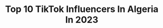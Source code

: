 ---
title: Top 10 TikTok Influencers In Algeria In 2023
description: >-
  Find top TikTok influencers in Algeria in 2023. Most popular hashtags: #algerienne #fouryou #pourtoi.
platform: TikTok
hits: 582
text_top: Identify the most popular TikTok profiles on inBeat.
text_bottom: Our search engine holds 582 TikTok influencers like this in Algeria for you to work with.
profiles:
  - username: "noorhan_chawia"
    fullname: >-
      جزائرية 🇩🇿♓✨
    bio: >-
      
    location: "Algeria"
    followers: 8313
    engagement: 2844
    commentsToLikes: 0.102874
    id: ckcd6wqbu2kbn0j233oozwtcs
    verified: false
    hashtags: ""
  - username: "esmeralda_x_24010"
    fullname: >-
      esmralda_x_24010
    bio: >-
      Algérienne 🇩🇿_canadienne🇨🇦 Guelma_24 يا عمري شكون جا
    location: "Algeria"
    followers: 9966
    engagement: 2702
    commentsToLikes: 0.144620
    id: cka5yfkdxi1uu0i786d3sxg7g
    verified: false
    hashtags: "#guelmoise, #tiktokalgerien, #foryou, #algerienne"
  - username: "søhïbsøhïb"
    fullname: >-
      😍سطايفي ❤49😘
    bio: >-
      Wald 😍El eulma 49❤ Fb Søhïb Søhïb insta x__Souhaib_Lm_x_49 😍4K❤
    location: "Algeria"
    followers: 3643
    engagement: 2494
    commentsToLikes: 0.122819
    id: ckbq97lhgvh0a0j233klw274v
    verified: false
    hashtags: "#instgaram, #katlna, #instagram"
  - username: "yasou.2"
    fullname: >-
      🖤
    bio: >-
      😈🖤 Kara kız
    location: "Algeria"
    followers: 25500
    engagement: 2352
    commentsToLikes: 0.217391
    id: cka7qfr4aajdd0i78yha0whe8
    verified: false
    hashtags: "#duo"
  - username: "isou_mh"
    fullname: >-
      mahroug islam
    bio: >-
      No bio yet
    location: "Algeria"
    followers: 103000
    engagement: 2073
    commentsToLikes: 0.035370
    id: ckc7o1e85u1m60j233nhaainz
    verified: false
    hashtags: ""
  - username: "louza__05"
    fullname: >-
      😢بلا اسم 😢
    bio: >-
      💔وأشعر بالحزن يأكل قلبي 💔
    location: "Algeria"
    followers: 13800
    engagement: 2016
    commentsToLikes: 0.388889
    id: ck9enu33zkt0z0j7849loe78u
    verified: false
    hashtags: "#algerie, #tiktok"
  - username: "nivi_dita16"
    fullname: >-
      🥰3asimia🤤
    bio: >-
      🤍🤍👉👉👉🖤🖤🖤🔐🔐🔑🗑
    location: "Algeria"
    followers: 29300
    engagement: 2004
    commentsToLikes: 0.091656
    id: ckc8vwrysj2tg0j23ke6tv65g
    verified: false
    hashtags: "#musique"
  - username: "daniel_9340"
    fullname: >-
      Daniel Radcliffe
    bio: >-
      Email : contact9340@gmail.com
    location: "Algeria"
    followers: 530000
    engagement: 2074
    commentsToLikes: 0.030229
    id: ck9kf25ho1gzx0j7877tfapgr
    verified: false
    hashtags: "#hermionegranger, #miracleworkers, #flashbackfriday, #danielradcliffe"
  - username: "nounoucheka3"
    fullname: >-
      Nounoucheka
    bio: >-
      . Merci pour 4K ❤️😘💋 🇹🇷🇩🇿 çok teşekkür ederim ☺️
    location: "Algeria"
    followers: 4056
    engagement: 2642
    commentsToLikes: 0.079036
    id: ckdi73a1r8udz0j234ykg3js5
    verified: false
    hashtags: "#slowmo, #fryp, #pourtoi, #humour"
  - username: "sousoubella37"
    fullname: >-
      user6367610516035
    bio: >-
      ❤❤ مــلـــگـــة عــــلـــى عــــرش الأنــــوثـــة❤❤ inst :Sousou_Sousou969952
    location: "Algeria"
    followers: 13000
    engagement: 1706
    commentsToLikes: 0.138768
    id: ckdi6pjwm8acx0j23irnv3bxy
    verified: false
    hashtags: ""
---